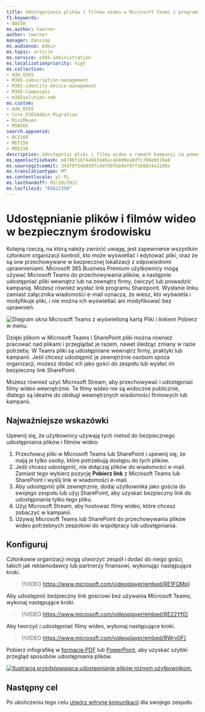 ```yaml
---
title: Udostępnianie plików i filmów wideo w Microsoft Teams i programie Sharepoint
f1.keywords:
- NOCSH
ms.author: twerner
author: twerner
manager: dansimp
ms.audience: Admin
ms.topic: article
ms.service: o365-administration
ms.localizationpriority: high
ms.collection:
- Adm_O365
- M365-subscription-management
- M365-identity-device-management
- M365-Campaigns
- m365solution-smb
ms.custom:
- Adm_O365
- Core_O365Admin_Migration
- MiniMaven
- MSB365
search.appverid:
- BCS160
- MET150
- MOE150
description: Udostępniaj pliki i filmy wideo w ramach kampanii za pomocą Microsoft Teams i SharePoint. Microsoft 365 Business Premium obejmuje Teams, co jest doskonałym sposobem bezpiecznego udostępniania plików i filmów wideo.
ms.openlocfilehash: b678bf1bf44b63e80ac4b8d0ea6dfc760eb510a8
ms.sourcegitcommit: 349f0f54b0397cdd7d8fbb9ef07f1b6654a32d6e
ms.translationtype: MT
ms.contentlocale: pl-PL
ms.lasthandoff: 05/20/2022
ms.locfileid: "65622356"
---
```

# <a name="share-files-and-videos-in-a-safe-environment"></a>Udostępnianie plików i filmów wideo w bezpiecznym środowisku

Kolejną rzeczą, na którą należy zwrócić uwagę, jest zapewnienie wszystkim członkom organizacji kontroli, kto może wyświetlać i edytować pliki, oraz że są one przechowywane w bezpiecznej lokalizacji z odpowiednimi uprawnieniami. Microsoft 365 Business Premium użytkownicy mogą używać Microsoft Teams do przechowywania plików, a następnie udostępniać pliki wewnątrz lub na zewnątrz firmy, ćwiczyć lub prowadzić kampanię. Możesz również wysłać link programu Sharepoint. Wysłanie linku zamiast załącznika wiadomości e-mail oznacza, że wiesz, kto wyświetla i modyfikuje pliki, i nie można ich wyświetlać ani modyfikować bez uprawnień.

![Diagram okna Microsoft Teams z wyświetloną kartą Pliki i linkiem Pobierz w menu.](../media/m365-democracy-teams-sharefiles.png)

Dzięki plikom w Microsoft Teams i SharePoint pliki można również pracować nad plikami i przeglądać je razem, nawet śledząc zmiany w razie potrzeby. W Teams pliki są udostępniane wewnątrz firmy, praktyki lub kampanii. Jeśli chcesz udostępnić je zewnętrznie osobom spoza organizacji, możesz dodać ich jako gości do zespołu lub wysłać im bezpieczny link SharePoint.

Możesz również użyć Microsoft Stream, aby przechowywać i udostępniać filmy wideo wewnętrznie. Te filmy wideo nie są widoczne publicznie, dlatego są idealne do obsługi wewnętrznych wiadomości firmowych lub kampanii.

## <a name="best-practices"></a>Najważniejsze wskazówki

Upewnij się, że użytkownicy używają tych metod do bezpiecznego udostępniania plików i filmów wideo:

1. Przechowuj pliki w Microsoft Teams lub SharePoint i upewnij się, że mają je tylko osoby, które potrzebują dostępu do tych plików.
2. Jeśli chcesz udostępnić, nie dołączaj plików do wiadomości e-mail. Zamiast tego wybierz pozycję **Pobierz link** z Microsoft Teams lub SharePoint i wyślij link w wiadomości e-mail.
3. Aby udostępnić plik zewnętrznie, dodaj użytkownika jako gościa do swojego zespołu lub użyj SharePoint, aby uzyskać bezpieczny link do udostępniania tylko tego pliku.
4. Użyj Microsoft Stream, aby hostować filmy wideo, które chcesz zobaczyć w kampanii.
5. Używaj Microsoft Teams lub SharePoint do przechowywania plików wideo potrzebnych zespołowi do współpracy lub udostępniania.

## <a name="set-up"></a>Konfiguruj

Członkowie organizacji mogą utworzyć zespół i dodać do niego gości, takich jak reklamodawcy lub partnerzy finansowi, wykonując następujące kroki.

> [!VIDEO https://www.microsoft.com/videoplayer/embed/RE1FQMp]

Aby udostępnić bezpieczny link gościowi bez używania Microsoft Teams, wykonaj następujące kroki.

> [!VIDEO https://www.microsoft.com/videoplayer/embed/RE22Yf0]

Aby tworzyć i udostępniać filmy wideo, wykonaj następujące kroki.

> [!VIDEO https://www.microsoft.com/videoplayer/embed/RWrv0F]

Pobierz infografikę w [formacie PDF](https://go.microsoft.com/fwlink/?linkid=2079435) lub [PowerPoint](https://go.microsoft.com/fwlink/?linkid=2079438), aby uzyskać szybki przegląd sposobów udostępniania plików.

[![Ilustracja przedstawiająca udostępnianie plików różnym użytkownikom.](../media/ShareYourfiles-thumb-358x201.png)](https://go.microsoft.com/fwlink/?linkid=2079435)

## <a name="next-objective"></a>Następny cel

Po ukończeniu tego celu [utwórz witrynę komunikacji](create-communications-site.md) dla swojego zespołu.

